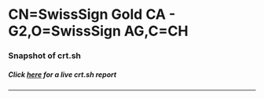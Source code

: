 # CN=SwissSign Gold CA - G2,O=SwissSign AG,C=CH
### Snapshot of crt.sh
##### Click [here](https://crt.sh/?serial=AF2D6F490B33B573CA699626C7C3DC) for a live crt.sh report

---

